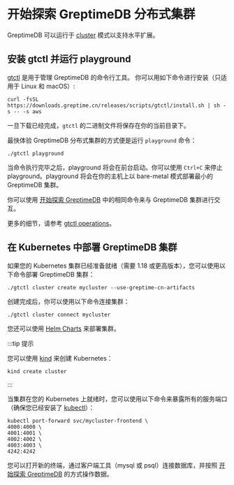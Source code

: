 # 开始探索 GreptimeDB 分布式集群

GreptimeDB 可以运行于 [cluster](/developer-guide/overview.md) 模式以支持水平扩展。

## 安装 gtctl 并运行 playground

[gtctl](https://github.com/GreptimeTeam/gtctl) 是用于管理 GreptimeDB 的命令行工具。 你可以用如下命令进行安装（只适用于 Linux 和 macOS）:

```
curl -fsSL https://downloads.greptime.cn/releases/scripts/gtctl/install.sh | sh -s -- -s aws
```

一旦下载已经完成，`gtctl` 的二进制文件将保存在你的当前目录下。

最快体验 GreptimeDB 分布式集群的方式便是运行 `playground` 命令：

```
./gtctl playground
```

当命令执行完毕之后，playground 将会在前台启动。你可以使用 `Ctrl+C` 来停止 playground。playground 将会在你的主机上以 bare-metal 模式部署最小的 GreptimeDB 集群。

你可以使用 [开始探索 GreptimeDB](/getting-started/try-out-greptimedb.md) 中的相同命令来与 GreptimeDB 集群进行交互。

更多的细节，请参考 [gtctl operations](/user-guide/operations/gtctl.md)。

## 在 Kubernetes 中部署 GreptimeDB 集群

如果您的 Kubernetes 集群已经准备就绪（需要 1.18 或更高版本），您可以使用以下命令部署 GreptimeDB 集群：

```
./gtctl cluster create mycluster --use-greptime-cn-artifacts
```

创建完成后，你可以使用以下命令连接集群：

```
./gtctl cluster connect mycluster
```

您还可以使用 [Helm Charts](/user-guide/operations/kubernetes.md) 来部署集群。

:::tip 提示

您可以使用 [kind](https://kind.sigs.k8s.io/docs/user/quick-start/) 来创建 Kubernetes：

```
kind create cluster
```

:::

当集群在您的 Kubernetes 上就绪时，您可以使用以下命令来暴露所有的服务端口（确保您已经安装了 [kubectl](https://kubernetes.io/docs/tasks/tools/)）：

```
kubectl port-forward svc/mycluster-frontend \
4000:4000 \
4001:4001 \
4002:4002 \
4003:4003 \
4242:4242
```

您可以打开新的终端，通过客户端工具（mysql 或 psql）连接数据库，并按照 [开始探索 GreptimeDB](/v0.3/getting-started/try-out-greptimedb.md) 的方式操作数据。
